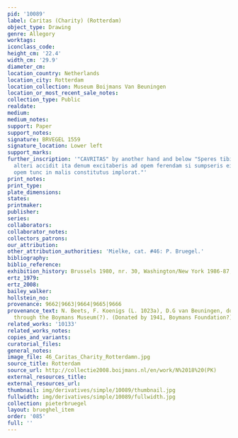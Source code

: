 ```yaml
---
pid: '10089'
label: Caritas (Charity) (Rotterdam)
object_type: Drawing
genre: Allegory
worktags:
iconclass_code:
height_cm: '22.4'
width_cm: '29.9'
diameter_cm:
location_country: Netherlands
location_city: Rotterdam
location_collection: Museum Boijmans Van Beuningen
location_or_most_recent_sale_notes:
collection_type: Public
realdate:
medium:
medium_notes:
support: Paper
support_notes:
signature: BRVEGEL 1559
signature_location: Lower left
support_marks:
further_inscription: '"CAVRITAS" by another hand and below "Speres tibi accidere quod
  alteri accidit ita denum excitaberis ad opem ferendam si sumpseris eius animam qui
  opem tunc in malis constitutus implorat."'
print_notes:
print_type:
plate_dimensions:
states:
printmaker:
publisher:
series:
collaborators:
collaborator_notes:
collectors_patrons:
our_attribution:
other_attribution_authorities: 'Mielke, cat. #46: P. Bruegel.'
bibliography:
biblio_reference:
exhibition_history: Brussels 1980, nr. 30, Washington/New York 1986-87, nr. 29
ertz_1979:
ertz_2008:
bailey_walker:
hollstein_no:
provenance: 9662|9663|9664|9665|9666
provenance_text: N. Beets, F. Koenigs (L. 1023a), D.G van Beuningen, donated 1941
  through the Boymans Museum(?). (Donated by 1941, Boymans Foundation?)
related_works: '10133'
related_works_notes:
copies_and_variants:
curatorial_files:
general_notes:
image_file: 46_Caritas_Charity_Rotterdamn.jpg
source_title: Rotterdam
source_url: http://collectie2008.boijmans.nl/en/work/N%2018%20(PK)
external_resources_title:
external_resources_url:
thumbnail: img/derivatives/simple/10089/thumbnail.jpg
fullwidth: img/derivatives/simple/10089/fullwidth.jpg
collection: pieterbruegel
layout: brueghel_item
order: '085'
full: ''
---
```

